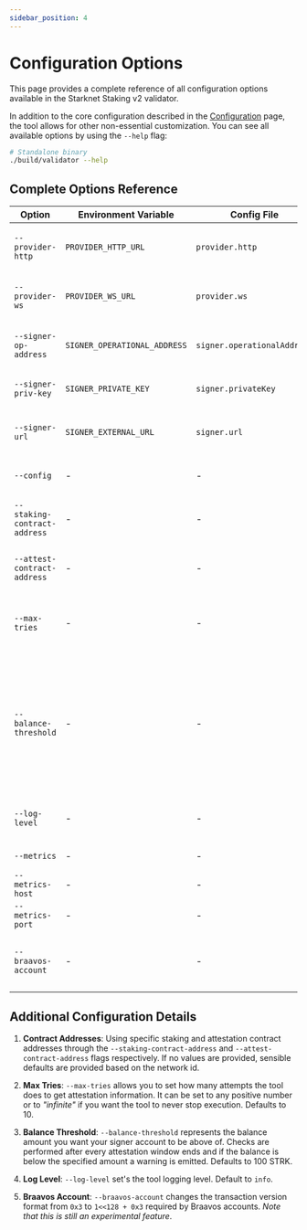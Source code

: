 ```yaml
---
sidebar_position: 4
---
```


# Configuration Options

This page provides a complete reference of all configuration options available in the Starknet Staking v2 validator.

In addition to the core configuration described in the [Configuration](./configuration) page, the tool allows for other non-essential customization. You can see all available options by using the `--help` flag:

```bash
# Standalone binary
./build/validator --help

```

## Complete Options Reference

| Option | Environment Variable | Config File | Default | Description |
|--------|---------------------|-------------|---------|-------------|
| `--provider-http` | `PROVIDER_HTTP_URL` | `provider.http` | - | HTTP endpoint for JSON-RPC calls |
| `--provider-ws` | `PROVIDER_WS_URL` | `provider.ws` | - | WebSocket endpoint for real-time updates |
| `--signer-op-address` | `SIGNER_OPERATIONAL_ADDRESS` | `signer.operationalAddress` | - | Your validator's operational address |
| `--signer-priv-key` | `SIGNER_PRIVATE_KEY` | `signer.privateKey` | - | Private key for internal signing |
| `--signer-url` | `SIGNER_EXTERNAL_URL` | `signer.url` | - | URL for external signing service |
| `--config` | - | - | - | Path to JSON configuration file |
| `--staking-contract-address` | - | - | Auto-detected | Custom staking contract address |
| `--attest-contract-address` | - | - | Auto-detected | Custom attestation contract address |
| `--max-tries` | - | - | `10` | Maximum attempts to get attestation info (or "infinite") |
| `--balance-threshold` | - | - | `100` | riggers a warning if it detects the signer account (i.e. operational address) stark balance below the specified threshold. One stark equals 1e18 |
| `--log-level` | - | - | `info` | Set logging level (trace, debug, info, warn, error) |
| `--metrics` | - | - | `false` | Enable metrics server |
| `--metrics-host` | - | - | `localhost` | Metrics server host |
| `--metrics-port` | - | - | `9090` | Metrics server port |
| `--braavos-account` | - | - | `false` | Enable Braavos account support (experimental) |

## Additional Configuration Details

1. **Contract Addresses**: Using specific staking and attestation contract addresses through the `--staking-contract-address` and `--attest-contract-address` flags respectively. If no values are provided, sensible defaults are provided based on the network id.

2. **Max Tries**: `--max-tries` allows you to set how many attempts the tool does to get attestation information. It can be set to any positive number or to _"infinite"_ if you want the tool to never stop execution. Defaults to 10.

4. **Balance Threshold**: `--balance-threshold` represents the balance amount you want your signer account to be above of. Checks are performed after every attestation window ends and if the balance is below the specified amount a warning is emitted. Defaults to 100 STRK.

5. **Log Level**: `--log-level` set's the tool logging level. Default to `info`.

6. **Braavos Account**: `--braavos-account` changes the transaction version format from `0x3` to `1<<128 + 0x3` required by Braavos accounts. _Note that this is still an experimental feature_.
